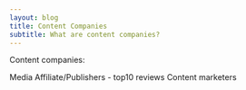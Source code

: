 ```yaml
---
layout: blog
title: Content Companies
subtitle: What are content companies?
---
```


Content companies:

Media
Affiliate/Publishers - top10 reviews
Content marketers


